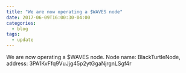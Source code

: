 ```yaml
---
title: "We are now operating a $WAVES node"
date: 2017-06-09T16:00:30-04:00
categories:
  - blog
tags:
  - update
---
```


We are now operating a $WAVES node. Node name: BlackTurtleNode, address: 3PA1KvFfq9VuJjg45p2ytGgaNjrgnLSgf4r